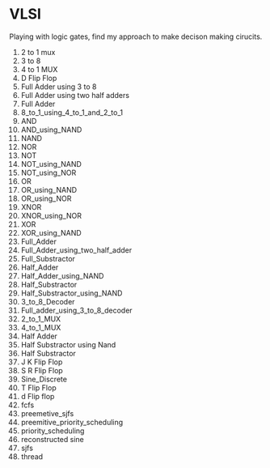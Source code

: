 # VLSI
Playing with logic gates, find my approach to make decison making cirucits.

1. 2 to 1 mux
2. 3 to 8
3. 4 to 1 MUX
4. D Flip Flop
5. Full Adder using 3 to 8
6. Full Adder using two half adders
7. Full Adder
8. 8_to_1_using_4_to_1_and_2_to_1
9. AND
10. AND_using_NAND
11. NAND
12. NOR
13. NOT
14. NOT_using_NAND
15. NOT_using_NOR
16. OR
17. OR_using_NAND
18. OR_using_NOR
19. XNOR
20. XNOR_using_NOR
21. XOR
22. XOR_using_NAND
23. Full_Adder
24. Full_Adder_using_two_half_adder
25. Full_Substractor
26. Half_Adder
27. Half_Adder_using_NAND
28. Half_Substractor
29. Half_Substractor_using_NAND
30. 3_to_8_Decoder
31. Full_adder_using_3_to_8_decoder
32. 2_to_1_MUX
33. 4_to_1_MUX
34. Half Adder
35. Half Substractor using Nand
36. Half Substractor
37. J K Flip Flop
39. S R Flip Flop
40. Sine_Discrete
41. T Flip Flop
42. d Flip flop
43. fcfs
44. preemetive_sjfs
45. preemitive_priority_scheduling
46. priority_scheduling
47. reconstructed sine
48. sjfs
49. thread
